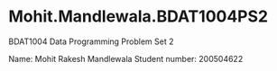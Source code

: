 # Mohit.Mandlewala.BDAT1004PS2
BDAT1004 Data Programming Problem Set 2

Name: Mohit Rakesh Mandlewala
Student number: 200504622
